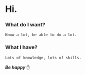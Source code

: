 # Hi.
### What do I want?
`Know a lot, be able to do a lot.`
### What I have?
`Lots of knowledge, lots of skills.`



___Be happy___ :hand:
